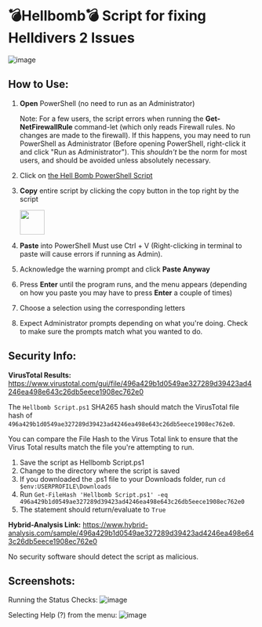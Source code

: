# 💣Hellbomb💣 Script for fixing Helldivers 2 Issues

![image](https://github.com/helldivers2fixes/HellbombScript/assets/166264070/004ccb81-356a-4d89-80f5-63363060b561)

## How to Use:

 1. **Open** PowerShell (no need to run as an Administrator)

    Note: For a few users, the script errors when running the **Get-NetFirewallRule** command-let (which only reads Firewall rules. No changes are made to the firewall). If this happens, you may need to run PowerShell as Administrator (Before opening PowerShell, right-click it and click "Run as Administrator"). This _shouldn't_ be the norm for most users, and should be avoided unless absolutely necessary.
 3. Click on [the Hell Bomb PowerShell Script](https://github.com/helldivers2fixes/HellbombScript/blob/main/Hellbomb%20Script.ps1)
 4. **Copy** entire script by clicking the copy button in the top right by the script
    
       <img src = "https://github.com/helldivers2fixes/HellbombScript/assets/166264070/5a600b1c-64f6-4956-ba2f-f82c9a317f81" height=50>
       
 6. **Paste** into PowerShell Must use Ctrl + V (Right-clicking in terminal to paste will cause errors if running as Admin).
 7. Acknowledge the warning prompt and click **Paste Anyway**
 8. Press **Enter** until the program runs, and the menu appears (depending on how you paste you may have to press **Enter** a couple of times)
 9. Choose a selection using the corresponding letters
 10. Expect Administrator prompts depending on what you're doing. Check to make sure the prompts match what you wanted to do.

## Security Info:

**VirusTotal Results:** https://www.virustotal.com/gui/file/496a429b1d0549ae327289d39423ad4246ea498e643c26db5eece1908ec762e0

The ``Hellbomb Script.ps1`` SHA265 hash should match the VirusTotal file hash of ``496a429b1d0549ae327289d39423ad4246ea498e643c26db5eece1908ec762e0``.

You can compare the File Hash to the Virus Total link to ensure that the Virus Total results match the file you're attempting to run.

1. Save the script as Hellbomb Script.ps1
2. Change to the directory where the script is saved
3. If you downloaded the .ps1 file to your Downloads folder, run ``cd $env:USERPROFILE\Downloads``
4. Run ``Get-FileHash 'Hellbomb Script.ps1' -eq 496a429b1d0549ae327289d39423ad4246ea498e643c26db5eece1908ec762e0``
5. The statement should return/evaluate to ``True``

**Hybrid-Analysis Link:** https://www.hybrid-analysis.com/sample/496a429b1d0549ae327289d39423ad4246ea498e643c26db5eece1908ec762e0

No security software should detect the script as malicious.
## Screenshots:

Running the Status Checks:
![image](https://github.com/helldivers2fixes/HellbombScript/assets/166264070/6b922c41-39bc-41e4-b535-bfd81e6f47a4)


Selecting Help (?) from the menu:
![image](https://github.com/helldivers2fixes/HellbombScript/assets/166264070/02cacb2b-bc4a-4cd9-9447-949b40c1630a)


